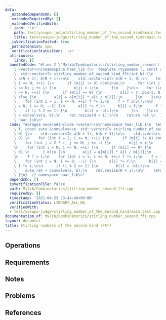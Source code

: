 ```yaml
---
data:
  _extendedDependsOn: []
  _extendedRequiredBy: []
  _extendedVerifiedWith:
  - icon: ':x:'
    path: test/yosupo-judge/stirling_number_of_the_second_kind/main.test.cpp
    title: test/yosupo-judge/stirling_number_of_the_second_kind/main.test.cpp
  _isVerificationFailed: true
  _pathExtension: cpp
  _verificationStatusIcon: ':x:'
  attributes:
    links: []
  bundledCode: "#line 2 \"Mylib/Combinatorics/stirling_number_second_fft.cpp\"\n#include\
    \ <vector>\n\nnamespace haar_lib {\n  template <typename T, const auto &convolve>\n\
    \  std::vector<T> stirling_number_of_second_kind_fft(int N) {\n    std::vector<T>\
    \ a(N + 1), b(N + 1);\n\n    std::vector<int> m(N + 1, 0);\n    for (int i = 2;\
    \ i <= N; ++i) {\n      if (m[i] != 0) continue;\n      for (int j = 2 * i; j\
    \ <= N; j += i) {\n        m[j] = i;\n      }\n    }\n\n    for (int i = 0; i\
    \ <= N; ++i) {\n      if (m[i] == 0) {\n        a[i] = T::pow(i, N);\n      }\
    \ else {\n        a[i] = a[m[i]] * a[i / m[i]];\n      }\n    }\n\n    T f = 1;\n\
    \    for (int i = 1; i <= N; ++i) f *= i;\n    f = f.inv();\n\n    for (int i\
    \ = N; i >= 0; --i) {\n      a[i] *= f;\n      b[i] = f;\n      f *= i;\n\n  \
    \    if (i % 2 == 1) {\n        b[i] = -b[i];\n      }\n    }\n\n    auto ret\
    \ = convolve(a, b);\n    ret.resize(N + 1);\n\n    return ret;\n  }\n}  // namespace\
    \ haar_lib\n"
  code: "#pragma once\n#include <vector>\n\nnamespace haar_lib {\n  template <typename\
    \ T, const auto &convolve>\n  std::vector<T> stirling_number_of_second_kind_fft(int\
    \ N) {\n    std::vector<T> a(N + 1), b(N + 1);\n\n    std::vector<int> m(N + 1,\
    \ 0);\n    for (int i = 2; i <= N; ++i) {\n      if (m[i] != 0) continue;\n  \
    \    for (int j = 2 * i; j <= N; j += i) {\n        m[j] = i;\n      }\n    }\n\
    \n    for (int i = 0; i <= N; ++i) {\n      if (m[i] == 0) {\n        a[i] = T::pow(i,\
    \ N);\n      } else {\n        a[i] = a[m[i]] * a[i / m[i]];\n      }\n    }\n\
    \n    T f = 1;\n    for (int i = 1; i <= N; ++i) f *= i;\n    f = f.inv();\n\n\
    \    for (int i = N; i >= 0; --i) {\n      a[i] *= f;\n      b[i] = f;\n     \
    \ f *= i;\n\n      if (i % 2 == 1) {\n        b[i] = -b[i];\n      }\n    }\n\n\
    \    auto ret = convolve(a, b);\n    ret.resize(N + 1);\n\n    return ret;\n \
    \ }\n}  // namespace haar_lib\n"
  dependsOn: []
  isVerificationFile: false
  path: Mylib/Combinatorics/stirling_number_second_fft.cpp
  requiredBy: []
  timestamp: '2021-04-23 23:44:44+09:00'
  verificationStatus: LIBRARY_ALL_WA
  verifiedWith:
  - test/yosupo-judge/stirling_number_of_the_second_kind/main.test.cpp
documentation_of: Mylib/Combinatorics/stirling_number_second_fft.cpp
layout: document
title: Stirling numbers of the second kind (FFT)
---
```


## Operations

## Requirements

## Notes

## Problems

## References
